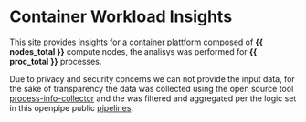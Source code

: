 # Container Workload Insights

This site provides insights for a container plattform composed of **{{ nodes_total }}** compute nodes, the analisys was performed for **{{ proc_total }}** processes.


Due to privacy and security concerns we can not provide the input data, for the sake of transparency the data was collected using the open source tool [process-info-collector](https://github.com/vshn/process-info-collector) and the was filtered and aggregated per the logic set in this openpipe public [pipelines](pipelines/).
